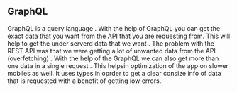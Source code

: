 ## GraphQL 
GraphQL is a query language . With the help of GraphQL you can get the exact data that you want from the API that you are requesting from.
This will help to get the under serverd data that we want . The problem with the REST API was that we were getting a lot of unwanted data from the API (overfetching) .
With the help of the GraphQL we can also get more than one data in a single request . This helpsin optimization of the app on slower mobiles as well.
It uses types in oprder to get a clear consize info of data that is requested with a benefit of getting low errors.
 